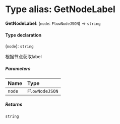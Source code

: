 # Type alias: GetNodeLabel

**GetNodeLabel**: (`node`: `FlowNodeJSON`) => `string`

#### Type declaration

(`node`): `string`

根据节点获取label

##### Parameters

| Name | Type |
| :------ | :------ |
| `node` | `FlowNodeJSON` |

##### Returns

`string`
